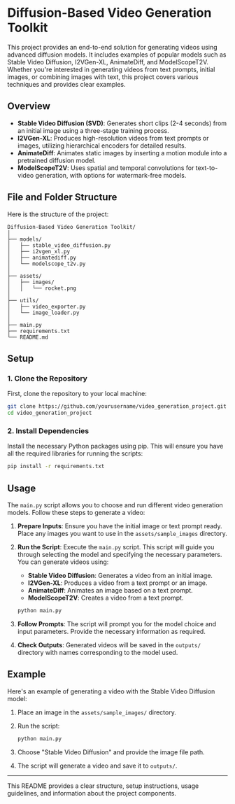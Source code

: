 

# Diffusion-Based Video Generation Toolkit

This project provides an end-to-end solution for generating videos using advanced diffusion models. It includes examples of popular models such as Stable Video Diffusion, I2VGen-XL, AnimateDiff, and ModelScopeT2V. Whether you're interested in generating videos from text prompts, initial images, or combining images with text, this project covers various techniques and provides clear examples.

## Overview

- **Stable Video Diffusion (SVD)**: Generates short clips (2-4 seconds) from an initial image using a three-stage training process.
- **I2VGen-XL**: Produces high-resolution videos from text prompts or images, utilizing hierarchical encoders for detailed results.
- **AnimateDiff**: Animates static images by inserting a motion module into a pretrained diffusion model.
- **ModelScopeT2V**: Uses spatial and temporal convolutions for text-to-video generation, with options for watermark-free models.

## File and Folder Structure

Here is the structure of the project:

```
Diffusion-Based Video Generation Toolkit/
│
├── models/
│   ├── stable_video_diffusion.py
│   ├── i2vgen_xl.py
│   ├── animatediff.py
│   └── modelscope_t2v.py
│
├── assets/
│   ├── images/
│   │   └── rocket.png
│
├── utils/
│   ├── video_exporter.py
│   └── image_loader.py
│
├── main.py
├── requirements.txt
└── README.md
```

## Setup

### 1. Clone the Repository

First, clone the repository to your local machine:

```bash
git clone https://github.com/yourusername/video_generation_project.git
cd video_generation_project
```

### 2. Install Dependencies

Install the necessary Python packages using pip. This will ensure you have all the required libraries for running the scripts:

```bash
pip install -r requirements.txt
```

## Usage

The `main.py` script allows you to choose and run different video generation models. Follow these steps to generate a video:

1. **Prepare Inputs**: Ensure you have the initial image or text prompt ready. Place any images you want to use in the `assets/sample_images` directory.

2. **Run the Script**: Execute the `main.py` script. This script will guide you through selecting the model and specifying the necessary parameters. You can generate videos using:

   - **Stable Video Diffusion**: Generates a video from an initial image.
   - **I2VGen-XL**: Produces a video from a text prompt or an image.
   - **AnimateDiff**: Animates an image based on a text prompt.
   - **ModelScopeT2V**: Creates a video from a text prompt.

   ```bash
   python main.py
   ```

3. **Follow Prompts**: The script will prompt you for the model choice and input parameters. Provide the necessary information as required.

4. **Check Outputs**: Generated videos will be saved in the `outputs/` directory with names corresponding to the model used.

## Example

Here's an example of generating a video with the Stable Video Diffusion model:

1. Place an image in the `assets/sample_images/` directory.
2. Run the script:

   ```bash
   python main.py
   ```

3. Choose "Stable Video Diffusion" and provide the image file path.
4. The script will generate a video and save it to `outputs/`.

---

This README provides a clear structure, setup instructions, usage guidelines, and information about the project components.
